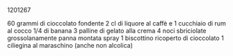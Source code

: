 1201267

60 grammi di cioccolato fondente
2 cl di liquore al caffè e 1 cucchiaio di rum al cocco
1/4 di banana
3 palline di gelato alla crema
4 noci sbriciolate grossolanamente
panna montata spray
1 biscottino ricoperto di cioccolato
1 ciliegina al maraschino (anche non alcolica)
